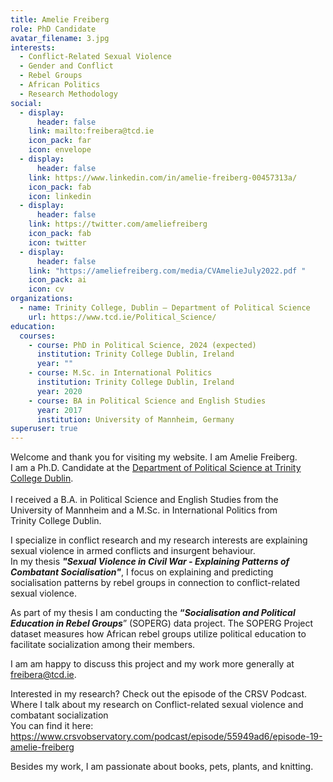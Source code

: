 ```yaml
---
title: Amelie Freiberg
role: PhD Candidate
avatar_filename: 3.jpg
interests:
  - Conflict-Related Sexual Violence
  - Gender and Conflict
  - Rebel Groups
  - African Politics
  - Research Methodology
social:
  - display:
      header: false
    link: mailto:freibera@tcd.ie
    icon_pack: far
    icon: envelope
  - display:
      header: false
    link: https://www.linkedin.com/in/amelie-freiberg-00457313a/
    icon_pack: fab
    icon: linkedin
  - display:
      header: false
    link: https://twitter.com/ameliefreiberg
    icon_pack: fab
    icon: twitter
  - display:
      header: false
    link: "https://ameliefreiberg.com/media/CVAmelieJuly2022.pdf "
    icon_pack: ai
    icon: cv
organizations:
  - name: Trinity College, Dublin – Department of Political Science
    url: https://www.tcd.ie/Political_Science/
education:
  courses:
    - course: PhD in Political Science, 2024 (expected)
      institution: Trinity College Dublin, Ireland
      year: ""
    - course: M.Sc. in International Politics
      institution: Trinity College Dublin, Ireland
      year: 2020
    - course: BA in Political Science and English Studies
      year: 2017
      institution: University of Mannheim, Germany
superuser: true
---
```

<!--StartFragment-->

Welcome and thank you for visiting my website. I am Amelie Freiberg.\
I am a Ph.D. Candidate at the [Department of Political Science at Trinity College Dublin](https://www.tcd.ie/Political_Science/).\
\
I received a B.A. in Political Science and English Studies from the\
University of Mannheim and a M.Sc. in International Politics from\
Trinity College Dublin.

I specialize in conflict research and my research interests are explaining sexual violence in armed conflicts and insurgent behaviour.\
In my thesis ***"*Sexual Violence in Civil War - Explaining Patterns of Combatant Socialisation*"***, I focus on explaining and predicting socialisation patterns by rebel groups in connection to conflict-related sexual violence.

As part of my thesis I am conducting the **“*Socialisation and Political Education in Rebel Groups***” (SOPERG) data project. The SOPERG Project dataset measures how African rebel groups utilize political education to facilitate socialization among their members. 

I am am happy to discuss this project and my work more generally at freibera@tcd.ie. 

Interested in my research? Check out the episode of the CRSV Podcast. Where I talk about my research on Conflict-related sexual violence and combatant socialization\
You can find it here: <https://www.crsvobservatory.com/podcast/episode/55949ad6/episode-19-amelie-freiberg>

Besides my work, I am passionate about books, pets, plants, and knitting.

<!--EndFragment-->